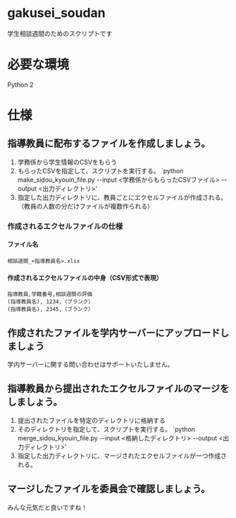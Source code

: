 # gakusei_soudan
学生相談週間のためのスクリプトです

# 必要な環境
Python 2

# 仕様

## 指導教員に配布するファイルを作成しましょう。
1. 学務係から学生情報のCSVをもらう
2. もらったCSVを指定して、スクリプトを実行する。 `python make_sidou_kyouin_file.py --input <学務係からもらったCSVファイル> --output <出力ディレクトリ>'
3. 指定した出力ディレクトリに、教員ごとにエクセルファイルが作成される。（教員の人数の分だけファイルが複数作られる）

### 作成されるエクセルファイルの仕様

#### ファイル名

`相談週間_<指導教員名>.xlsx`

#### 作成されるエクセルファイルの中身（CSV形式で表現）

```
指導教員,学籍番号,相談週間の評価
(指導教員名), 1234,（ブランク）
(指導教員名), 2345,（ブランク）
```

## 作成されたファイルを学内サーバーにアップロードしましょう

学内サーバーに関する問い合わせはサポートいたしません。

## 指導教員から提出されたエクセルファイルのマージをしましょう。

1. 提出されたファイルを特定のディレクトリに格納する
2. そのディレクトリを指定して、スクリプトを実行する。 `python merge_sidou_kyouin_file.py --input <格納したディレクトリ> --output <出力ディレクトリ>'
3. 指定した出力ディレクトリに、マージされたエクセルファイルが一つ作成される。

## マージしたファイルを委員会で確認しましょう。

みんな元気だと良いですね！
